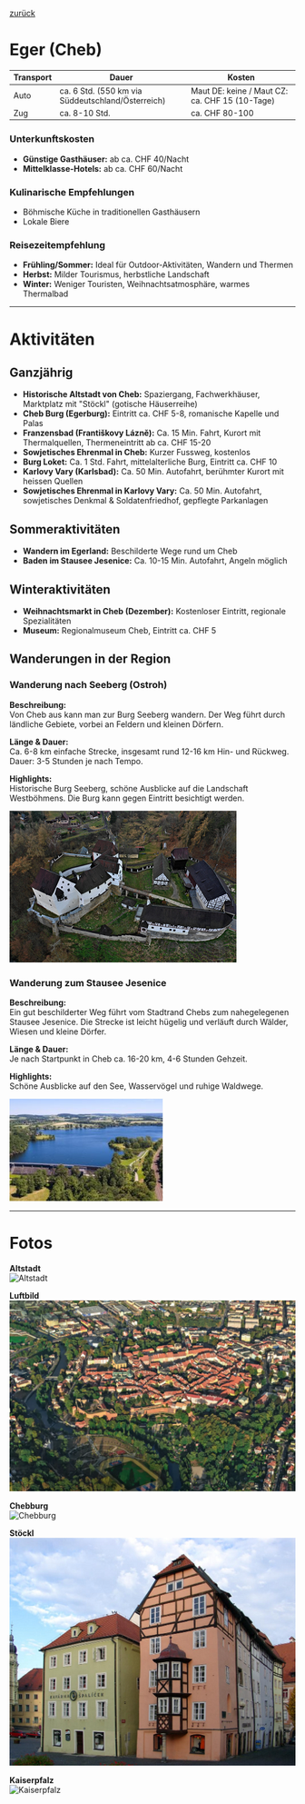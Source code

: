 [zurück](../CZ.md)

# Eger (Cheb)

| Transport | Dauer | Kosten |
|-----------|--------|---------|
| Auto      | ca. 6 Std. (550 km via Süddeutschland/Österreich) | Maut DE: keine / Maut CZ: ca. CHF 15 (10-Tage) |
| Zug       | ca. 8-10 Std. | ca. CHF 80-100 |


### Unterkunftskosten
- **Günstige Gasthäuser:** ab ca. CHF 40/Nacht  
- **Mittelklasse-Hotels:** ab ca. CHF 60/Nacht

### Kulinarische Empfehlungen
- Böhmische Küche in traditionellen Gasthäusern
- Lokale Biere

### Reisezeitempfehlung
- **Frühling/Sommer:** Ideal für Outdoor-Aktivitäten, Wandern und Thermen
- **Herbst:** Milder Tourismus, herbstliche Landschaft
- **Winter:** Weniger Touristen, Weihnachtsatmosphäre, warmes Thermalbad


---


# Aktivitäten

## Ganzjährig
- **Historische Altstadt von Cheb:** Spaziergang, Fachwerkhäuser, Marktplatz mit "Stöckl" (gotische Häuserreihe)  
- **Cheb Burg (Egerburg):** Eintritt ca. CHF 5-8, romanische Kapelle und Palas  
- **Franzensbad (Františkovy Lázně):** Ca. 15 Min. Fahrt, Kurort mit Thermalquellen, Thermeneintritt ab ca. CHF 15-20  
- **Sowjetisches Ehrenmal in Cheb:** Kurzer Fussweg, kostenlos  
- **Burg Loket:** Ca. 1 Std. Fahrt, mittelalterliche Burg, Eintritt ca. CHF 10  
- **Karlovy Vary (Karlsbad):** Ca. 50 Min. Autofahrt, berühmter Kurort mit heissen Quellen  
- **Sowjetisches Ehrenmal in Karlovy Vary:** Ca. 50 Min. Autofahrt, sowjetisches Denkmal & Soldatenfriedhof, gepflegte Parkanlagen

## Sommeraktivitäten
- **Wandern im Egerland:** Beschilderte Wege rund um Cheb  
- **Baden im Stausee Jesenice:** Ca. 10-15 Min. Autofahrt, Angeln möglich

## Winteraktivitäten
- **Weihnachtsmarkt in Cheb (Dezember):** Kostenloser Eintritt, regionale Spezialitäten  
- **Museum:** Regionalmuseum Cheb, Eintritt ca. CHF 5


## Wanderungen in der Region

### Wanderung nach Seeberg (Ostroh)
**Beschreibung:**  
Von Cheb aus kann man zur Burg Seeberg wandern. Der Weg führt durch ländliche Gebiete, vorbei an Feldern und kleinen Dörfern.

**Länge & Dauer:**  
Ca. 6-8 km einfache Strecke, insgesamt rund 12-16 km Hin- und Rückweg. Dauer: 3-5 Stunden je nach Tempo.

**Highlights:**  
Historische Burg Seeberg, schöne Ausblicke auf die Landschaft Westböhmens. Die Burg kann gegen Eintritt besichtigt werden.

![Burg Seeberg](image-5.png)

### Wanderung zum Stausee Jesenice
**Beschreibung:**  
Ein gut beschilderter Weg führt vom Stadtrand Chebs zum nahegelegenen Stausee Jesenice. Die Strecke ist leicht hügelig und verläuft durch Wälder, Wiesen und kleine Dörfer.

**Länge & Dauer:**  
Je nach Startpunkt in Cheb ca. 16-20 km, 4-6 Stunden Gehzeit.

**Highlights:**  
Schöne Ausblicke auf den See, Wasservögel und ruhige Waldwege. 

![Stausee Jesenice](image-6.png)

---

# Fotos

**Altstadt**  
![Altstadt](image.png)

**Luftbild**  
![Luftbild](image-1.png)

**Chebburg**  
![Chebburg](image-2.png)

**Stöckl**  
![Stöckl](image-3.png)

**Kaiserpfalz**  
![Kaiserpfalz](image-4.png)

